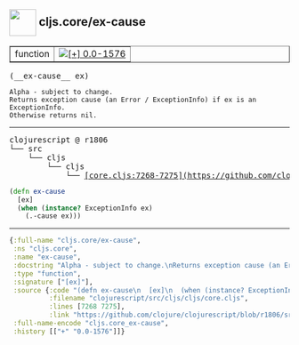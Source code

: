 ## <img width="48px" valign="middle" src="http://i.imgur.com/Hi20huC.png"> cljs.core/ex-cause

 <table border="1">
<tr>
<td>function</td>
<td><a href="https://github.com/cljsinfo/api-refs/tree/0.0-1576"><img valign="middle" alt="[+] 0.0-1576" src="https://img.shields.io/badge/+-0.0--1576-lightgrey.svg"></a> </td>
</tr>
</table>

 <samp>
(__ex-cause__ ex)<br>
</samp>

```
Alpha - subject to change.
Returns exception cause (an Error / ExceptionInfo) if ex is an
ExceptionInfo.
Otherwise returns nil.
```

---

 <pre>
clojurescript @ r1806
└── src
    └── cljs
        └── cljs
            └── <ins>[core.cljs:7268-7275](https://github.com/clojure/clojurescript/blob/r1806/src/cljs/cljs/core.cljs#L7268-L7275)</ins>
</pre>

```clj
(defn ex-cause
  [ex]
  (when (instance? ExceptionInfo ex)
    (.-cause ex)))
```


---

```clj
{:full-name "cljs.core/ex-cause",
 :ns "cljs.core",
 :name "ex-cause",
 :docstring "Alpha - subject to change.\nReturns exception cause (an Error / ExceptionInfo) if ex is an\nExceptionInfo.\nOtherwise returns nil.",
 :type "function",
 :signature ["[ex]"],
 :source {:code "(defn ex-cause\n  [ex]\n  (when (instance? ExceptionInfo ex)\n    (.-cause ex)))",
          :filename "clojurescript/src/cljs/cljs/core.cljs",
          :lines [7268 7275],
          :link "https://github.com/clojure/clojurescript/blob/r1806/src/cljs/cljs/core.cljs#L7268-L7275"},
 :full-name-encode "cljs.core_ex-cause",
 :history [["+" "0.0-1576"]]}

```

